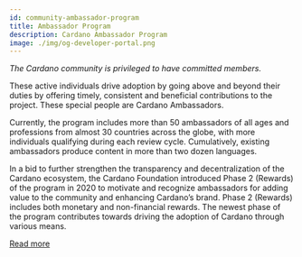 ```yaml
---
id: community-ambassador-program
title: Ambassador Program
description: Cardano Ambassador Program 
image: ./img/og-developer-portal.png
--- 
```


*The Cardano community is privileged to have committed members.*

These active individuals drive adoption by going above and beyond their duties by offering timely, consistent and beneficial contributions to the project. These special people are Cardano Ambassadors.

Currently, the program includes more than 50 ambassadors of all ages and professions from almost 30 countries across the globe, with more individuals qualifying during each review cycle. Cumulatively, existing ambassadors produce content in more than two dozen languages.

In a bid to further strengthen the transparency and decentralization of the Cardano ecosystem, the Cardano Foundation introduced Phase 2 (Rewards) of the program in 2020 to motivate and recognize ambassadors for adding value to the community and enhancing Cardano’s brand. Phase 2 (Rewards) includes both monetary and non-financial rewards. The newest phase of the program contributes towards driving the adoption of Cardano through various means. 

[Read more](https://cardano.org/ambassadors/)


